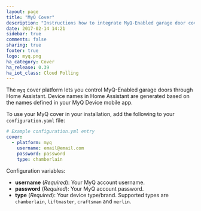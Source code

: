 ```yaml
---
layout: page
title: "MyQ Cover"
description: "Instructions how to integrate MyQ-Enabled garage door covers into Home Assistant."
date: 2017-02-14 14:21
sidebar: true
comments: false
sharing: true
footer: true
logo: myq.png
ha_category: Cover
ha_release: 0.39
ha_iot_class: Cloud Polling
---
```


The `myq` cover platform lets you control MyQ-Enabled garage doors through Home Assistant. Device names in Home Assistant are generated based on the names defined in your MyQ Device mobile app.

To use your MyQ cover in your installation, add the following to your `configuration.yaml` file:

```yaml
# Example configuration.yml entry
cover:
  - platform: myq
    username: email@email.com
    password: password
    type: chamberlain
```

Configuration variables:

- **username** (*Required*): Your MyQ account username.
- **password** (*Required*): Your MyQ account password.
- **type** (*Required*): Your device type/brand. Supported types are `chamberlain`, `liftmaster`, `craftsman` and `merlin`.
